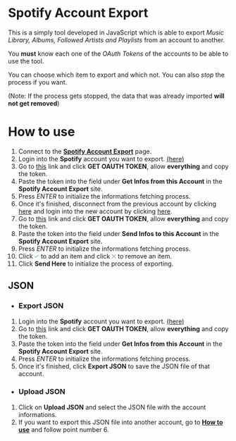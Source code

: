 # Spotify Account Export

This is a simply tool developed in JavaScript which is able to export *Music Library, Albums, Followed Artists and Playlists* from an account to another.

You **must** know each one of the *OAuth Tokens* of the accounts to be able to use the tool.

You can choose which item to export and which not. You can also *stop* the process if you want.

(Note: If the process gets stopped, the data that was already imported **will not get removed**)


# How to use

1. Connect to the [**Spotify Account Export**](http://sasopenna.github.io/spotify/) page.
2. Login into the **Spotify** account you want to export. [(here)](https://accounts.spotify.com/it-IT/login)
3. Go to [this](https://developer.spotify.com/web-api/console/get-current-user/token?scope=user-read-private&scope=user-read-birthdate&scope=user-read-email&scope=playlist-read-private&scope=playlist-read-collaborative&scope=playlist-modify-public&scope=playlist-modify-private&scope=user-library-read&scope=user-library-modify&scope=user-follow-read&scope=user-follow-modify&scope=user-top-read&scope=user-read-playback-state&scope=user-read-recently-played&scope=user-read-currently-playing&scope=user-modify-playback-state) link and click **GET OAUTH TOKEN**, allow **everything** and copy the token.
4. Paste the token into the field under **Get Infos from this Account** in the **Spotify Account Export** site.
5. Press *ENTER* to initialize the informations fetching process.
6. Once it's finished, disconnect from the previous account by clicking [here](https://www.spotify.com/it/logout/) and login into the new account by clicking [here](https://accounts.spotify.com/it-IT/login).
7. Go to [this](https://developer.spotify.com/web-api/console/get-current-user/token?scope=user-read-private&scope=user-read-birthdate&scope=user-read-email&scope=playlist-read-private&scope=playlist-read-collaborative&scope=playlist-modify-public&scope=playlist-modify-private&scope=user-library-read&scope=user-library-modify&scope=user-follow-read&scope=user-follow-modify&scope=user-top-read&scope=user-read-playback-state&scope=user-read-recently-played&scope=user-read-currently-playing&scope=user-modify-playback-state) link and click **GET OAUTH TOKEN**, allow **everything** and copy the token.
8. Paste the token into the field under **Send Infos to this Account** in the **Spotify Account Export** site.
9. Press *ENTER* to initialize the informations fetching process.
10. Click <img src="https://raw.githubusercontent.com/sasopenna/spotify-account-export/master/img/add.png" width="10px"> to add an item and click <img src="https://raw.githubusercontent.com/sasopenna/spotify-account-export/master/img/remove.png" width="10px"> to remove an item.
11. Click **Send Here** to initialize the process of exporting.

## JSON
- ### Export JSON
1. Login into the **Spotify** account you want to export. [(here)](https://accounts.spotify.com/it-IT/login)
2. Go to [this](https://developer.spotify.com/web-api/console/get-current-user/token?scope=user-read-private&scope=user-read-birthdate&scope=user-read-email&scope=playlist-read-private&scope=playlist-read-collaborative&scope=playlist-modify-public&scope=playlist-modify-private&scope=user-library-read&scope=user-library-modify&scope=user-follow-read&scope=user-follow-modify&scope=user-top-read&scope=user-read-playback-state&scope=user-read-recently-played&scope=user-read-currently-playing&scope=user-modify-playback-state) link and click **GET OAUTH TOKEN**, allow **everything** and copy the token. 
3. Paste the token into the field under **Get Infos from this Account** in the **Spotify Account Export** site.
4. Press *ENTER* to initialize the informations fetching process.
5. Once it's finished, click **Export JSON** to save the JSON file of that account.
- ### Upload JSON
1. Click on **Upload JSON** and select the JSON file with the account informations.
2. If you want to export this JSON file into another account, go to [**How to use**](https://github.com/sasopenna/spotify-account-export/blob/master/README.md#how-to-use) and follow point number 6.
